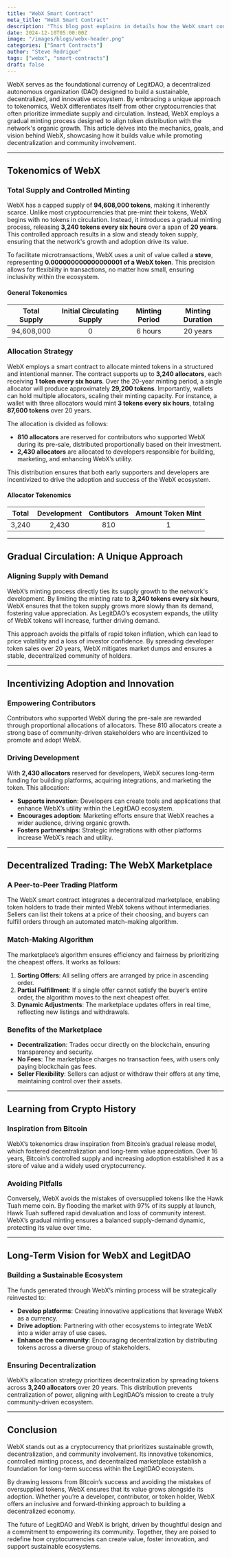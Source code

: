 ```yaml
---
title: "WebX Smart Contract"
meta_title: "WebX Smart Contract"
description: "This blog post explains in details how the WebX smart contract works"
date: 2024-12-10T05:00:00Z
image: "/images/blogs/webx-header.png"
categories: ["Smart Contracts"]
author: "Steve Rodrigue"
tags: ["webx", "smart-contracts"]
draft: false
---
```

WebX serves as the foundational currency of LegitDAO, a decentralized autonomous organization (DAO) designed to build a sustainable, decentralized, and innovative ecosystem. By embracing a unique approach to tokenomics, WebX differentiates itself from other cryptocurrencies that often prioritize immediate supply and circulation. Instead, WebX employs a gradual minting process designed to align token distribution with the network's organic growth. This article delves into the mechanics, goals, and vision behind WebX, showcasing how it builds value while promoting decentralization and community involvement.

---

## Tokenomics of WebX

### Total Supply and Controlled Minting
WebX has a capped supply of **94,608,000 tokens**, making it inherently scarce. Unlike most cryptocurrencies that pre-mint their tokens, WebX begins with no tokens in circulation. Instead, it introduces a gradual minting process, releasing **3,240 tokens every six hours** over a span of **20 years**. This controlled approach results in a slow and steady token supply, ensuring that the network's growth and adoption drive its value.

To facilitate microtransactions, WebX uses a unit of value called a **steve**, representing **0.000000000000000001 of a WebX token**. This precision allows for flexibility in transactions, no matter how small, ensuring inclusivity within the ecosystem.

#### General Tokenomics
|      Total Supply      |      Initial Circulating Supply      |      Minting Period      |       Minting Duration      |
| :----------------:| :-----------------: | :--------------------: |:---------------: |
| 94,608,000 | 0 | 6 hours | 20 years |


### Allocation Strategy
WebX employs a smart contract to allocate minted tokens in a structured and intentional manner. The contract supports up to **3,240 allocators**, each receiving **1 token every six hours**. Over the 20-year minting period, a single allocator will produce approximately **29,200 tokens**. Importantly, wallets can hold multiple allocators, scaling their minting capacity. For instance, a wallet with three allocators would mint **3 tokens every six hours**, totaling **87,600 tokens** over 20 years.

The allocation is divided as follows:
- **810 allocators** are reserved for contributors who supported WebX during its pre-sale, distributed proportionally based on their investment.
- **2,430 allocators** are allocated to developers responsible for building, marketing, and enhancing WebX’s utility.

This distribution ensures that both early supporters and developers are incentivized to drive the adoption and success of the WebX ecosystem.

#### Allocator Tokenomics
|      Total      |      Development      |      Contibutors      |      Amount Token Mint      |
| :----------------:| :-----------------: | :--------------------: | :----------------: |
| 3,240 | 2,430 | 810 | 1 |

---

## Gradual Circulation: A Unique Approach

### Aligning Supply with Demand
WebX’s minting process directly ties its supply growth to the network's development. By limiting the minting rate to **3,240 tokens every six hours**, WebX ensures that the token supply grows more slowly than its demand, fostering value appreciation. As LegitDAO’s ecosystem expands, the utility of WebX tokens will increase, further driving demand.

This approach avoids the pitfalls of rapid token inflation, which can lead to price volatility and a loss of investor confidence. By spreading developer token sales over 20 years, WebX mitigates market dumps and ensures a stable, decentralized community of holders.

---

## Incentivizing Adoption and Innovation

### Empowering Contributors
Contributors who supported WebX during the pre-sale are rewarded through proportional allocations of allocators. These 810 allocators create a strong base of community-driven stakeholders who are incentivized to promote and adopt WebX.

### Driving Development
With **2,430 allocators** reserved for developers, WebX secures long-term funding for building platforms, acquiring integrations, and marketing the token. This allocation:
- **Supports innovation**: Developers can create tools and applications that enhance WebX’s utility within the LegitDAO ecosystem.
- **Encourages adoption**: Marketing efforts ensure that WebX reaches a wider audience, driving organic growth.
- **Fosters partnerships**: Strategic integrations with other platforms increase WebX’s reach and utility.

---

## Decentralized Trading: The WebX Marketplace

### A Peer-to-Peer Trading Platform
The WebX smart contract integrates a decentralized marketplace, enabling token holders to trade their minted WebX tokens without intermediaries. Sellers can list their tokens at a price of their choosing, and buyers can fulfill orders through an automated match-making algorithm.

### Match-Making Algorithm
The marketplace’s algorithm ensures efficiency and fairness by prioritizing the cheapest offers. It works as follows:
1. **Sorting Offers**: All selling offers are arranged by price in ascending order.
2. **Partial Fulfillment**: If a single offer cannot satisfy the buyer’s entire order, the algorithm moves to the next cheapest offer.
3. **Dynamic Adjustments**: The marketplace updates offers in real time, reflecting new listings and withdrawals.

### Benefits of the Marketplace
- **Decentralization**: Trades occur directly on the blockchain, ensuring transparency and security.
- **No Fees**: The marketplace charges no transaction fees, with users only paying blockchain gas fees.
- **Seller Flexibility**: Sellers can adjust or withdraw their offers at any time, maintaining control over their assets.

---

## Learning from Crypto History

### Inspiration from Bitcoin
WebX’s tokenomics draw inspiration from Bitcoin’s gradual release model, which fostered decentralization and long-term value appreciation. Over 16 years, Bitcoin’s controlled supply and increasing adoption established it as a store of value and a widely used cryptocurrency.

### Avoiding Pitfalls
Conversely, WebX avoids the mistakes of oversupplied tokens like the Hawk Tuah meme coin. By flooding the market with 97% of its supply at launch, Hawk Tuah suffered rapid devaluation and loss of community interest. WebX’s gradual minting ensures a balanced supply-demand dynamic, protecting its value over time.

---

## Long-Term Vision for WebX and LegitDAO

### Building a Sustainable Ecosystem
The funds generated through WebX’s minting process will be strategically reinvested to:
- **Develop platforms**: Creating innovative applications that leverage WebX as a currency.
- **Drive adoption**: Partnering with other ecosystems to integrate WebX into a wider array of use cases.
- **Enhance the community**: Encouraging decentralization by distributing tokens across a diverse group of stakeholders.

### Ensuring Decentralization
WebX’s allocation strategy prioritizes decentralization by spreading tokens across **3,240 allocators** over 20 years. This distribution prevents centralization of power, aligning with LegitDAO’s mission to create a truly community-driven ecosystem.

---

## Conclusion

WebX stands out as a cryptocurrency that prioritizes sustainable growth, decentralization, and community involvement. Its innovative tokenomics, controlled minting process, and decentralized marketplace establish a foundation for long-term success within the LegitDAO ecosystem.

By drawing lessons from Bitcoin’s success and avoiding the mistakes of oversupplied tokens, WebX ensures that its value grows alongside its adoption. Whether you’re a developer, contributor, or token holder, WebX offers an inclusive and forward-thinking approach to building a decentralized economy.

The future of LegitDAO and WebX is bright, driven by thoughtful design and a commitment to empowering its community. Together, they are poised to redefine how cryptocurrencies can create value, foster innovation, and support sustainable ecosystems.